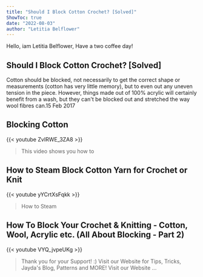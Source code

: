 ```yaml
---
title: "Should I Block Cotton Crochet? [Solved]"
ShowToc: true 
date: "2022-08-03"
author: "Letitia Belflower" 
---
```


Hello, iam Letitia Belflower, Have a two coffee day!
## Should I Block Cotton Crochet? [Solved]
Cotton should be blocked, not necessarily to get the correct shape or measurements (cotton has very little memory), but to even out any uneven tension in the piece. However, things made out of 100% acrylic will certainly benefit from a wash, but they can't be blocked out and stretched the way wool fibres can.15 Feb 2017

## Blocking Cotton
{{< youtube ZvIRWE_3ZA8 >}}
>This video shows you how to 

## How to Steam Block Cotton Yarn for Crochet or Knit
{{< youtube yYCrtXsFqkk >}}
>How to Steam 

## How To Block Your Crochet & Knitting - Cotton, Wool, Acrylic etc. (All About Blocking - Part 2)
{{< youtube VYQ_jvpeUKg >}}
>Thank you for your Support! :) Visit our Website for Tips, Tricks, Jayda's Blog, Patterns and MORE! Visit our Website ...


